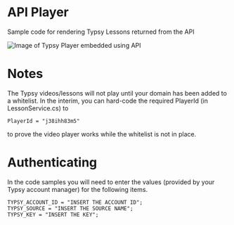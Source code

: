 # API Player
Sample code for rendering Typsy Lessons returned from the API

![Image of Typsy Player embedded using API](http://images.typsy.com/images/integrations/typsy-web-player-api.png?width=850)

# Notes
The Typsy videos/lessons will not play until your domain has been added to a whitelist. In the interim, you can hard-code the required PlayerId (in LessonService.cs)  to 
```
PlayerId = "j38ihh83m5"
````
to prove the video player works while the whitelist is not in place.

# Authenticating
In the code samples you will need to enter the values (provided by your Typsy account manager) for the following items.
```
TYPSY_ACCOUNT_ID = "INSERT THE ACCOUNT ID";
TYPSY_SOURCE = "INSERT THE SOURCE NAME";
TYPSY_KEY = "INSERT THE KEY";
```
